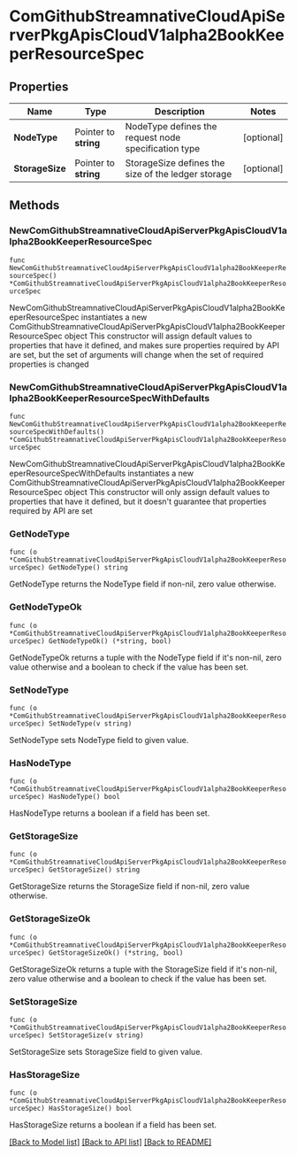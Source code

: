 # ComGithubStreamnativeCloudApiServerPkgApisCloudV1alpha2BookKeeperResourceSpec

## Properties

Name | Type | Description | Notes
------------ | ------------- | ------------- | -------------
**NodeType** | Pointer to **string** | NodeType defines the request node specification type | [optional] 
**StorageSize** | Pointer to **string** | StorageSize defines the size of the ledger storage | [optional] 

## Methods

### NewComGithubStreamnativeCloudApiServerPkgApisCloudV1alpha2BookKeeperResourceSpec

`func NewComGithubStreamnativeCloudApiServerPkgApisCloudV1alpha2BookKeeperResourceSpec() *ComGithubStreamnativeCloudApiServerPkgApisCloudV1alpha2BookKeeperResourceSpec`

NewComGithubStreamnativeCloudApiServerPkgApisCloudV1alpha2BookKeeperResourceSpec instantiates a new ComGithubStreamnativeCloudApiServerPkgApisCloudV1alpha2BookKeeperResourceSpec object
This constructor will assign default values to properties that have it defined,
and makes sure properties required by API are set, but the set of arguments
will change when the set of required properties is changed

### NewComGithubStreamnativeCloudApiServerPkgApisCloudV1alpha2BookKeeperResourceSpecWithDefaults

`func NewComGithubStreamnativeCloudApiServerPkgApisCloudV1alpha2BookKeeperResourceSpecWithDefaults() *ComGithubStreamnativeCloudApiServerPkgApisCloudV1alpha2BookKeeperResourceSpec`

NewComGithubStreamnativeCloudApiServerPkgApisCloudV1alpha2BookKeeperResourceSpecWithDefaults instantiates a new ComGithubStreamnativeCloudApiServerPkgApisCloudV1alpha2BookKeeperResourceSpec object
This constructor will only assign default values to properties that have it defined,
but it doesn't guarantee that properties required by API are set

### GetNodeType

`func (o *ComGithubStreamnativeCloudApiServerPkgApisCloudV1alpha2BookKeeperResourceSpec) GetNodeType() string`

GetNodeType returns the NodeType field if non-nil, zero value otherwise.

### GetNodeTypeOk

`func (o *ComGithubStreamnativeCloudApiServerPkgApisCloudV1alpha2BookKeeperResourceSpec) GetNodeTypeOk() (*string, bool)`

GetNodeTypeOk returns a tuple with the NodeType field if it's non-nil, zero value otherwise
and a boolean to check if the value has been set.

### SetNodeType

`func (o *ComGithubStreamnativeCloudApiServerPkgApisCloudV1alpha2BookKeeperResourceSpec) SetNodeType(v string)`

SetNodeType sets NodeType field to given value.

### HasNodeType

`func (o *ComGithubStreamnativeCloudApiServerPkgApisCloudV1alpha2BookKeeperResourceSpec) HasNodeType() bool`

HasNodeType returns a boolean if a field has been set.

### GetStorageSize

`func (o *ComGithubStreamnativeCloudApiServerPkgApisCloudV1alpha2BookKeeperResourceSpec) GetStorageSize() string`

GetStorageSize returns the StorageSize field if non-nil, zero value otherwise.

### GetStorageSizeOk

`func (o *ComGithubStreamnativeCloudApiServerPkgApisCloudV1alpha2BookKeeperResourceSpec) GetStorageSizeOk() (*string, bool)`

GetStorageSizeOk returns a tuple with the StorageSize field if it's non-nil, zero value otherwise
and a boolean to check if the value has been set.

### SetStorageSize

`func (o *ComGithubStreamnativeCloudApiServerPkgApisCloudV1alpha2BookKeeperResourceSpec) SetStorageSize(v string)`

SetStorageSize sets StorageSize field to given value.

### HasStorageSize

`func (o *ComGithubStreamnativeCloudApiServerPkgApisCloudV1alpha2BookKeeperResourceSpec) HasStorageSize() bool`

HasStorageSize returns a boolean if a field has been set.


[[Back to Model list]](../README.md#documentation-for-models) [[Back to API list]](../README.md#documentation-for-api-endpoints) [[Back to README]](../README.md)


